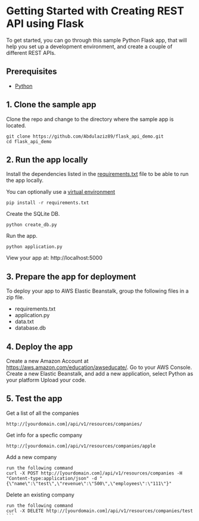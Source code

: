 # Getting Started with Creating REST API using Flask

To get started, you can go through this sample Python Flask app, that will help you set up a development environment, and create a couple of different REST APIs.



## Prerequisites

* [Python](https://www.python.org/downloads/)

## 1. Clone the sample app

Clone the repo and change to the directory where the sample app is located.
  ```
git clone https://github.com/Abdulaziz89/flask_api_demo.git
cd flask_api_demo
  ```


## 2. Run the app locally

Install the dependencies listed in the [requirements.txt](https://pip.readthedocs.io/en/stable/user_guide/#requirements-files) file to be able to run the app locally.

You can optionally use a [virtual environment](https://packaging.python.org/installing/#creating-and-using-virtual-environments)
  ```
pip install -r requirements.txt
  ```
  
Create the SQLite DB.
  ```
python create_db.py
  ```
  
Run the app.
  ```
python application.py
  ```

 View your app at: http://localhost:5000

## 3. Prepare the app for deployment

To deploy your app to AWS Elastic Beanstalk, group the following files in a zip file. 

- requirements.txt
- application.py
- data.txt
- database.db

## 4. Deploy the app

Create a new Amazon Account at https://aws.amazon.com/education/awseducate/.
Go to your AWS Console.
Create a new Elastic Beanstalk, and add a new application, select Python as your platform
Upload your code. 


## 5. Test the app

Get a list of all the companies
  ```
http://[yourdomain.com]/api/v1/resources/companies/
  ```
  
Get info for a specfic company 
  ```
http://[yourdomain.com]/api/v1/resources/companies/apple
  ```

Add a new company 
  ```
run the following command
curl -X POST http://[yourdomain.com]/api/v1/resources/companies -H "Content-type:application/json" -d "{\"name\":\"test\",\"revenue\":\"500\",\"employees\":\"111\"}"
  ```
  
Delete an existing company
  ```
run the following command
curl -X DELETE http://[yourdomain.com]/api/v1/resources/companies/test   ```
